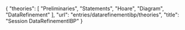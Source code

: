 {
    "theories": [
        "Preliminaries",
        "Statements",
        "Hoare",
        "Diagram",
        "DataRefinement"
    ],
    "url": "entries/datarefinementibp/theories",
    "title": "Session DataRefinementIBP"
}